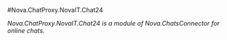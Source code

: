 #Nova.ChatProxy.NovaIT.Chat24

*Nova.ChatProxy.NovaIT.Chat24 is a module of Nova.ChatsConnector for online chats.* 
